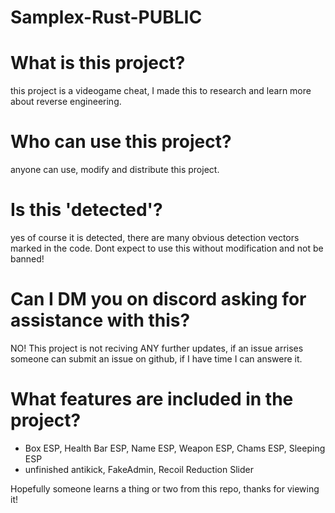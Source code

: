 # Samplex-Rust-PUBLIC

# What is this project?
this project is a videogame cheat, I made this to research and learn more about reverse engineering.

# Who can use this project?
anyone can use, modify and distribute this project.

# Is this 'detected'?
yes of course it is detected, there are many obvious detection vectors marked in the code. Dont expect to use this without modification and not be banned!

# Can I DM you on discord asking for assistance with this?
NO! This project is not reciving ANY further updates, if an issue arrises someone can submit an issue on github, if I have time I can answere it.

# What features are included in the project?
* Box ESP, Health Bar ESP, Name ESP, Weapon ESP, Chams ESP, Sleeping ESP
* unfinished antikick, FakeAdmin, Recoil Reduction Slider

Hopefully someone learns a thing or two from this repo, thanks for viewing it!
